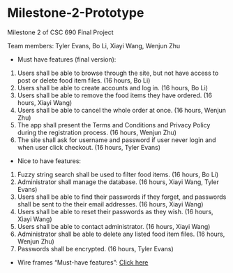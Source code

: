 # Milestone-2-Prototype
Milestone 2 of CSC 690 Final Project

Team members:
Tyler Evans,
Bo Li, 
Xiayi Wang, 
Wenjun Zhu


- Must have features (final version):

1. Users shall be able to browse through the site, but not have access to post or delete food item files. (16 hours, Bo Li)
2. Users shall be able to create accounts and log in. (16 hours, Bo Li)
3. Users shall be able to remove the food items they have ordered. (16 hours, Xiayi Wang)
4. Users shall be able to cancel the whole order at once. (16 hours, Wenjun Zhu)
5. The app shall present the Terms and Conditions and Privacy Policy during the registration process. (16 hours, Wenjun Zhu)
6. The site shall ask for username and password if user never login and when user click checkout. (16 hours, Tyler Evans)


- Nice to have features:

1. Fuzzy string search shall be used to filter food items. (16 hours, Bo Li)
2. Administrator shall manage the database. (16 hours, Xiayi Wang, Tyler Evans)
3. Users shall be able to find their passwords if they forget, and passwords shall be sent to the their email addresses. (16 hours, Xiayi Wang)
4. Users shall be able to reset their passwords as they wish. (16 hours, Xiayi Wang)
5. Users shall be able to contact administrator. (16 hours, Xiayi Wang)
6. Administrator shall be able to delete any listed food item files. (16 hours, Wenjun Zhu)
7. Passwords shall be encrypted. (16 hours, Tyler Evans)

- Wire frames “Must-have features”: <a href="https://github.com/csc690-spring18/Milestone-2-Prototype/blob/master/resources/wire_frames.JPG">Click here</a>
